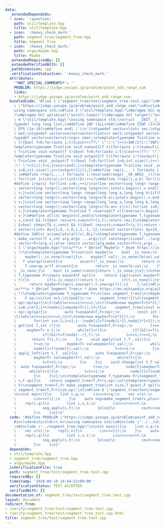 ```yaml
---
data:
  _extendedDependsOn:
  - icon: ':question:'
    path: util/template.hpp
    title: util/template.hpp
  - icon: ':heavy_check_mark:'
    path: segment_tree/segment_tree.hpp
    title: Segment Tree
  - icon: ':heavy_check_mark:'
    path: alga/maybe.hpp
    title: Maybe
  _extendedRequiredBy: []
  _extendedVerifiedWith: []
  _pathExtension: cpp
  _verificationStatusIcon: ':heavy_check_mark:'
  attributes:
    '*NOT_SPECIAL_COMMENTS*': ''
    PROBLEM: https://judge.yosupo.jp/problem/point_add_range_sum
    links:
    - https://judge.yosupo.jp/problem/point_add_range_sum
  bundledCode: "#line 1 \"segment_tree/test/segment_tree.test.cpp\"\n#define PROBLEM\
    \ \"https://judge.yosupo.jp/problem/point_add_range_sum\"\n#include<bits/stdc++.h>\n\
    using namespace std;\n#line 2 \"util/template.hpp\"\n#pragma GCC optimize(\"Ofast\"\
    )\n#pragma GCC optimize(\"unroll-loops\")\n#pragma GCC target(\"avx\")\n#line\
    \ 6 \"util/template.hpp\"\nusing namespace std;\nstruct __INIT__{__INIT__(){cin.tie(0);ios::sync_with_stdio(false);cout<<fixed<<setprecision(15);}}__INIT__;\n\
    typedef long long lint;\n#define INF (1LL<<60)\n#define IINF (1<<30)\n#define\
    \ EPS (1e-10)\n#define endl ('\\n')\ntypedef vector<lint> vec;\ntypedef vector<vector<lint>>\
    \ mat;\ntypedef vector<vector<vector<lint>>> mat3;\ntypedef vector<string> svec;\n\
    typedef vector<vector<string>> smat;\ntemplate<typename T>inline void numout(T\
    \ t){bool f=0;for(auto i:t){cout<<(f?\" \":\"\")<<i<INF/2?i:\"INF\";f=1;}cout<<endl;}\n\
    template<typename T>inline void numout2(T t){for(auto i:t)numout(i);}\ntemplate<typename\
    \ T>inline void output(T t){bool f=0;for(auto i:t){cout<<(f?\" \":\"\")<<i;f=1;}cout<<endl;}\n\
    template<typename T>inline void output2(T t){for(auto i:t)output(i);}\ntemplate<typename\
    \ T>inline void _output(T t){bool f=0;for(lint i=0;i<t.size();i++){cout<<f?\"\"\
    :\" \"<<t[i];f=1;}cout<<endl;}\ntemplate<typename T>inline void _output2(T t){for(lint\
    \ i=0;i<t.size();i++)output(t[i]);}\n#define rep(i,...) for(auto i:range(__VA_ARGS__))\
    \ \n#define rrep(i,...) for(auto i:reversed(range(__VA_ARGS__)))\n#define repi(i,a,b)\
    \ for(lint i=lint(a);i<(lint)(b);++i)\n#define rrepi(i,a,b) for(lint i=lint(b)-1;i>=lint(a);--i)\n\
    #define irep(i) for(lint i=0;;++i)\ninline vector<long long> range(long long n){if(n<=0)return\
    \ vector<long long>();vector<long long>v(n);iota(v.begin(),v.end(),0LL);return\
    \ v;}\ninline vector<long long> range(long long a,long long b){if(b<=a)return\
    \ vector<long long>();vector<long long>v(b-a);iota(v.begin(),v.end(),a);return\
    \ v;}\ninline vector<long long> range(long long a,long long b,long long c){if((b-a+c-1)/c<=0)return\
    \ vector<long long>();vector<long long>v((b-a+c-1)/c);for(int i=0;i<(int)v.size();++i)v[i]=i?v[i-1]+c:a;return\
    \ v;}\ntemplate<typename T>inline T reversed(T v){reverse(v.begin(),v.end());return\
    \ v;}\n#define all(n) begin(n),end(n)\ntemplate<typename T,typename E>bool chmin(T&\
    \ s,const E& t){bool res=s>t;s=min<T>(s,t);return res;}\ntemplate<typename T,typename\
    \ E>bool chmax(T& s,const E& t){bool res=s<t;s=max<T>(s,t);return res;}\nconst\
    \ vector<lint> dx={1,0,-1,0,1,1,-1,-1};\nconst vector<lint> dy={0,1,0,-1,1,-1,1,-1};\n\
    #define SUM(v) accumulate(all(v),0LL)\ntemplate<typename T,typename ...Args>auto\
    \ make_vector(T x,int arg,Args ...args){if constexpr(sizeof...(args)==0)return\
    \ vector<T>(arg,x);else return vector(arg,make_vector<T>(x,args...));}\n#line\
    \ 3 \"alga/maybe.hpp\"\n\n/**\n * @brief Maybe\n * @see https://ja.wikipedia.org/wiki/%E3%83%A2%E3%83%8A%E3%83%89_(%E3%83%97%E3%83%AD%E3%82%B0%E3%83%A9%E3%83%9F%E3%83%B3%E3%82%B0)#Maybe%E3%83%A2%E3%83%8A%E3%83%89\n\
    \ */\n\ntemplate<typename T>\nstruct maybe{\n    bool _is_none;\n    T val;\n\
    \    maybe():_is_none(true){}\n    maybe(T val):_is_none(false),val(val){}\n \
    \   T unwrap()const{\n        assert(!_is_none);\n        return val;\n    }\n\
    \    T unwrap_or(T e)const{\n        return _is_none?e:val;\n    }\n    bool is_none()const{return\
    \ _is_none;}\n    bool is_some()const{return !_is_none;}\n};\n\ntemplate<typename\
    \ T,typename F>\nauto expand(F op){\n    return [op](const maybe<T>& s,const maybe<T>&\
    \ t){\n        if(s.is_none())return t;\n        if(t.is_none())return s;\n  \
    \      return maybe<T>(op(s.unwrap(),t.unwrap()));\n    };\n}\n#line 3 \"segment_tree/segment_tree.hpp\"\
    \n/**\n * @brief Segment Tree\n * @see https://en.wikipedia.org/wiki/Segment_tree\n\
    \ */\ntemplate<typename T,typename F>\nclass segment_tree{\n\tmaybe<T>* node;\n\
    \    F op;\n\tint n=1;\n\tpublic:\n    segment_tree(){}\n\tsegment_tree(int sz,F\
    \ op):op(op){\n\t\twhile(n<=sz)n<<=1;\n\t\tnode=new maybe<T>[n*2];\n\t\tfor(int\
    \ i=0;i<n*2;i++)node[i]=maybe<T>();\n\t}\n    segment_tree(const vector<T>&v,F\
    \ op):op(op){\n        auto f=expand<T,F>(op);\n        const int sz=v.size();\n\
    \t\twhile(n<=sz)n<<=1;\n\t\tnode=new maybe<T>[n*2]();\n        for(int i=0;i<sz;i++)node[i+n]=maybe<T>(v[i]);\n\
    \        for(int i=n-1;i>=1;i--)node[i]=f(node[i*2],node[i*2+1]);\n\t}\n    maybe<T>\
    \ get(int l,int r){\n        auto f=expand<T,F>(op);\n        l+=n;r+=n;\n   \
    \     maybe<T> s,t;\n        while(l<r){\n            if(l&1)s=f(s,node[l++]);\n\
    \            if(r&1)t=f(node[--r],t);\n            l>>=1;r>>=1;\n        }\n \
    \       return f(s,t);\n    }\n    void apply(int t,T _val){\n        auto f=expand<T,F>(op);\n\
    \        t+=n;\n        maybe<T> val=maybe<T>(_val);\n        while(t){\n    \
    \        node[t]=f(node[t],val);\n            t=t>>1;\n        }\n    }\n    void\
    \ apply_left(int t,T _val){\n        auto f=expand<T,F>(op);\n        t+=n;\n\
    \        maybe<T> val=maybe<T>(_val);\n        while(t){\n            node[t]=f(val,node[t]);\n\
    \            t=t>>1;\n        }\n    }\n    void change(int t,T val){\n      \
    \  auto f=expand<T,F>(op);\n        t+=n;\n        node[t]=maybe<T>(val);\n  \
    \      while(t>1){\n            t=t>>1;\n            node[t]=f(node[t*2],node[t*2+1]);\n\
    \        }\n    }\n};\n\ntemplate<typename T,typename F>\nsegment_tree<T,F> make_segment_tree(vector<T>\
    \ v,F op){\n    return segment_tree<T,F>(v,op);\n}\ntemplate<typename T,typename\
    \ F>\nsegment_tree<T,F> make_segment_tree(int size,T goast,F op){\n    return\
    \ segment_tree<T,F>(size,op);\n}\n#line 6 \"segment_tree/test/segment_tree.test.cpp\"\
    \n\nint main(){\n    lint n,q;\n    cin>>n>>q;\n    vec v(n);\n    rep(i,n){\n\
    \        cin>>v[i];\n    }\n    auto seg=make_segment_tree(v,plus<lint>());\n\
    \    rep(i,q){\n        lint c,s,t;\n        cin>>c>>s>>t;\n        if(c==0){\n\
    \            seg.apply(s,t);\n        }else{\n            cout<<seg.get(s,t).unwrap()<<endl;\n\
    \        }\n    }\n}\n"
  code: "#define PROBLEM \"https://judge.yosupo.jp/problem/point_add_range_sum\"\n\
    #include<bits/stdc++.h>\nusing namespace std;\n#include \"../../util/template.hpp\"\
    \n#include \"../segment_tree.hpp\"\n\nint main(){\n    lint n,q;\n    cin>>n>>q;\n\
    \    vec v(n);\n    rep(i,n){\n        cin>>v[i];\n    }\n    auto seg=make_segment_tree(v,plus<lint>());\n\
    \    rep(i,q){\n        lint c,s,t;\n        cin>>c>>s>>t;\n        if(c==0){\n\
    \            seg.apply(s,t);\n        }else{\n            cout<<seg.get(s,t).unwrap()<<endl;\n\
    \        }\n    }\n}"
  dependsOn:
  - util/template.hpp
  - segment_tree/segment_tree.hpp
  - alga/maybe.hpp
  isVerificationFile: true
  path: segment_tree/test/segment_tree.test.cpp
  requiredBy: []
  timestamp: '2020-09-18 14:44:21+09:00'
  verificationStatus: TEST_ACCEPTED
  verifiedWith: []
documentation_of: segment_tree/test/segment_tree.test.cpp
layout: document
redirect_from:
- /verify/segment_tree/test/segment_tree.test.cpp
- /verify/segment_tree/test/segment_tree.test.cpp.html
title: segment_tree/test/segment_tree.test.cpp
---
```

